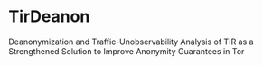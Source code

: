 # TirDeanon
Deanonymization and Traffic-Unobservability Analysis of TIR as a Strengthened Solution to Improve Anonymity Guarantees in Tor
